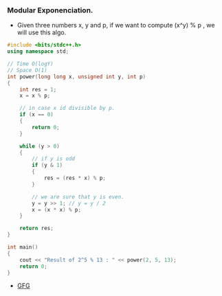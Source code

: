 ### Modular Exponenciation.

- Given three numbers x, y and p, if we want to compute (x^y) % p , we will use this algo.

```c++
#include <bits/stdc++.h>
using namespace std;

// Time O(logY)
// Space O(1)
int power(long long x, unsigned int y, int p)
{
    int res = 1;
    x = x % p;

    // in case x id divisible by p.
    if (x == 0)
    {
        return 0;
    }

    while (y > 0)
    {
        // if y is odd
        if (y & 1)
        {
            res = (res * x) % p;
        }

        // we are sure that y is even.
        y = y >> 1; // y = y / 2
        x = (x * x) % p;
    }

    return res;
}

int main()
{
    cout << "Result of 2^5 % 13 : " << power(2, 5, 13);
    return 0;
}
```

- [GFG](https://www.geeksforgeeks.org/modular-exponentiation-power-in-modular-arithmetic/)
